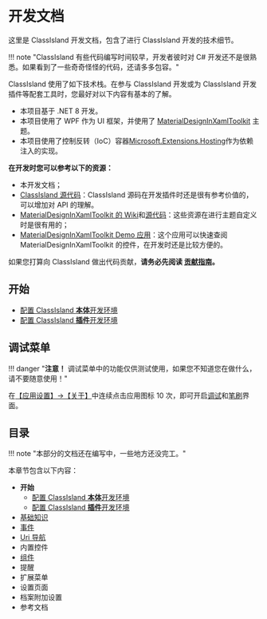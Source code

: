# 开发文档

这里是 ClassIsland 开发文档，包含了进行 ClassIsland 开发的技术细节。

!!! note "ClassIsland 有些代码编写时间较早，开发者彼时对 C# 开发还不是很熟悉。如果看到了一些奇奇怪怪的代码，还请多多包容。"

ClassIsland 使用了如下技术栈。在参与 ClassIsland 开发或为 ClassIsland 开发插件等配套工具时，您最好对以下内容有基本的了解。

- 本项目基于 .NET 8 开发。
- 本项目使用了 WPF 作为 UI 框架，并使用了 [MaterialDesignInXamlToolkit](https://github.com/MaterialDesignInXAML/MaterialDesignInXamlToolkit) 主题。
- 本项目使用了控制反转（IoC）容器[Microsoft.Extensions.Hosting](https://learn.microsoft.com/zh-cn/dotnet/core/extensions/generic-host)作为依赖注入的实现。

**在开发时您可以参考以下的资源：**

- 本开发文档；
- [ClassIsland 源代码](https://github.com/ClassIsland/ClassIsland)：ClassIsland 源码在开发插件时还是很有参考价值的，可以增加对 API 的理解。
- [MaterialDesignInXamlToolkit 的 Wiki](https://github.com/MaterialDesignInXAML/MaterialDesignInXamlToolkit/wiki)和[源代码](https://github.com/MaterialDesignInXAML/MaterialDesignInXamlToolkit/)：这些资源在进行主题自定义时是很有用的；
- [MaterialDesignInXamlToolkit Demo 应用](https://github.com/MaterialDesignInXAML/MaterialDesignInXamlToolkit/releases/download/v4.8.0/DemoApp.zip)：这个应用可以快速查阅 MaterialDesignInXamlToolkit 的控件，在开发时还是比较方便的。

如果您打算向 ClassIsland 做出代码贡献，**请务必先阅读 [贡献指南](https://github.com/ClassIsland/ClassIsland/blob/master/CONTRIBUTING.md)。**

## 开始

- [配置 ClassIsland **本体**开发环境](./get-started/devlopment.md)
- [配置 ClassIsland **插件**开发环境](./get-started/devlopment-plugins.md)

## 调试菜单

!!! danger "**注意！** 调试菜单中的功能仅供测试使用，如果您不知道您在做什么，请不要随意使用！"

在[【应用设置】→【关于】](classisland://app/settings/about)中连续点击应用图标 10 次，即可开启[调试](classisland://app/settings/debug)和[笔刷](classisland://app/settings/debug_brushes)界面。

## 目录

!!! note "本部分的文档还在编写中，一些地方还没完工。"

本章节包含以下内容：

- **开始**
  - [配置 ClassIsland **本体**开发环境](./get-started/devlopment.md)
  - [配置 ClassIsland **插件**开发环境](./get-started/devlopment-plugins.md)
- [基础知识](basics.md)
- [事件](events.md)
- [Uri 导航](uri-navigation.md)
- 内置控件
- [组件](components.md)
- 提醒
- 扩展菜单
- 设置页面
- 档案附加设置
- 参考文档
